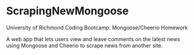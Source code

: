 # ScrapingNewMongoose
University of Richmond Coding Bootcamp: Mongoose/Cheerio Homework

A web app that lets users view and leave comments on the latest news using Mongoose and Cheerio to scrape news from another site.




